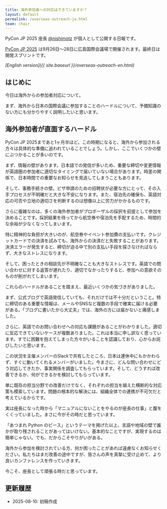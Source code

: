 ```yaml
---
title: 海外参加者への対応はできていますか？
layout: default
permalink: /overseas-outreach-ja.html
team: chair
---
```


PyCon JP 2025 座長 [@nishimotz](https://d.nishimotz.com/aboutme) が個人として公開する日報です。

[PyCon JP 2025](https://2025.pycon.jp/) は9月26日〜28日に広島国際会議場で開催されます。最終日は開発スプリントです。

*[English version]({{ site.baseurl }}/overseas-outreach-en.html)*

## はじめに

今日は海外からの参加者対応について。

まず、海外から日本の国際会議に参加することのハードルについて、予備知識のない方にも分かりやすく説明したいと思います。

## 海外参加者が直面するハードル

PyCon JP 2025まであと1ヶ月半ほど。この時期になると、海外から参加される方々は具体的な準備に追われていることでしょう。しかし、ここでいくつかの壁にぶつかることが多いのです。

まず、情報の壁があります。日本語での発信が多いため、重要な締切や変更情報が英語圏の参加者に適切なタイミングで届いていない場合があります。時差の関係で、日本時間での重要なお知らせを見逃してしまうこともあります。

そして、事務手続きの壁。ビザ申請のための招聘状が必要な方にとって、その入手プロセスが不明確だと大きな不安になります。また、宿泊先の確保も、英語対応の可否や立地の適切さを判断するのは想像以上に労力がかかるものです。

さらに複雑なのは、多くの海外参加者がプロポーザルの採択を前提として参加を決めることです。採択結果を待ってから航空券や宿泊先を手配するため、時間的な余裕が少なくなってしまいます。

特に精神的な負担が大きいのが、航空券やイベント参加費の支払いです。クレジットカードでの決済を試みても、海外からの決済だと失敗することがあります。決済エラーが発生すると、締切が迫る中で別の支払い手段を探さなければならず、大きなストレスになります。

そして、困ったときの相談先が不明確なことも大きなストレスです。英語での問い合わせに対する返答が遅れたり、適切でなかったりすると、参加への意欲そのものが削がれてしまいます。

これらのハードルがあることを踏まえ、最近いくつかの気づきがありました。

まず、公式ブログで英語発信していても、それだけでは不十分だということ。特に締切のある重要な情報は、メールやSNSなど複数の手段で確実に届ける必要がある。「ブログに書いたから大丈夫」では、海外の方には届かないと痛感しました。

さらに、英語でのお問い合わせへの対応も課題があることがわかりました。適切に反応できていないケースが複数ありました。これは本当に申し訳なく思っています。すでに困難を抱えてしまった方々がいることを認識しており、心からお詫びしたいと思います。

この状況を主催メンバーのSlackで共有したところ、日本は連休中にもかかわらず、すぐに動いてくれるメンバーがいました。今まさに、どんな問い合わせにどう対応してきたか、事実関係を調査してもらっています。そして、どうすれば改善できるか、何ができるかを検討してもらっています。

単に既存の担当分野での改善だけでなく、それぞれの担当を越えた横断的な対応策も模索しています。問題の根本的な解決には、組織全体での連携が不可欠だと考えているからです。

実は座長になった時から「マニュアルにないことをやるのが座長の仕事」と腹をくくっていました。まさに今がその時だと思っています。

「あつまれ Python のピース」というテーマを掲げた以上、言語や地域の壁で誰かが取り残されることがあってはいけない。基本的なことですが、実現するのは簡単じゃない。でも、だからこそやりがいがある。

海外から参加を検討されている方、何か困ったことがあれば遠慮なくお知らせください。私たちはまだ改善の途中ですが、皆さんの声を真摯に受け止めて、より良いカンファレンスを作っていきます。

今こそ、座長として頑張る時だと思っています。

## 更新履歴
- 2025-08-10: 初稿作成